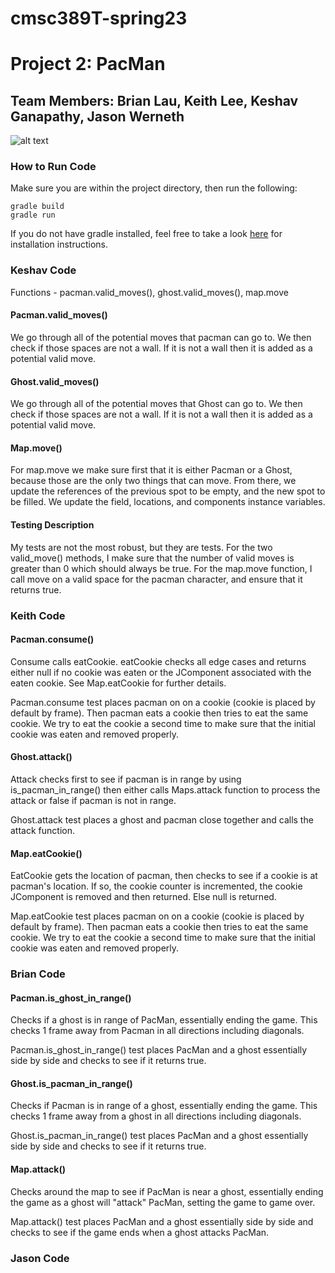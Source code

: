 # cmsc389T-spring23
# Project 2: PacMan
## Team Members: Brian Lau, Keith Lee, Keshav Ganapathy, Jason Werneth

![alt text](https://github.com/cmsc389T-spring23/Team10/blob/main/Projects/P2/documentation/PacMan%20Game%20Over.png?raw=true)

### How to Run Code
Make sure you are within the project directory, then run the following: 
```
gradle build
gradle run
```
If you do not have gradle installed, feel free to take a look <a href="https://gradle.org/install/">here</a> for installation instructions.

### Keshav Code
Functions - pacman.valid_moves(), ghost.valid_moves(), map.move

#### <b>Pacman.valid_moves()</b>
We go through all of the potential moves that pacman can go to. We then check if those spaces are not a wall. If it is not a wall then it is added as a potential valid move.

#### <b>Ghost.valid_moves()</b>
We go through all of the potential moves that Ghost can go to. We then check if those spaces are not a wall. If it is not a wall then it is added as a potential valid move.

#### <b>Map.move()</b>
For map.move we make sure first that it is either Pacman or a Ghost, because those are the only two things that can move. From there, we update the references of the previous spot to be empty, and the new spot to be filled. We update the field, locations, and components instance variables.

#### Testing Description
My tests are not the most robust, but they are tests. For the two valid_move() methods, I make sure that the number of valid moves is greater than 0 which should always be true. For the map.move function, I call move on a valid space for the pacman character, and ensure that it returns true.


### Keith Code
#### <b>Pacman.consume()</b>
Consume calls eatCookie. eatCookie checks all edge cases and returns either null if no cookie was eaten or the JComponent associated with the eaten cookie. See Map.eatCookie for further details.

Pacman.consume test places pacman on on a cookie (cookie is placed by default by frame). Then pacman eats a cookie then tries to eat the same cookie. We try to eat the cookie a second time to make sure that the initial cookie was eaten and removed properly.

#### <b>Ghost.attack()</b>
Attack checks first to see if pacman is in range by using is_pacman_in_range() then either calls Maps.attack function to process the attack or false if pacman is not in range.

Ghost.attack test places a ghost and pacman close together and calls the attack function.

#### <b>Map.eatCookie()</b>
EatCookie gets the location of pacman, then checks to see if a cookie is at pacman's location. If so, the cookie counter is incremented, the cookie JComponent is removed and then returned. Else null is returned. 

Map.eatCookie test places pacman on on a cookie (cookie is placed by default by frame). Then pacman eats a cookie then tries to eat the same cookie. We try to eat the cookie a second time to make sure that the initial cookie was eaten and removed properly.

### Brian Code
#### <b>Pacman.is_ghost_in_range()</b>
Checks if a ghost is in range of PacMan, essentially ending the game. This checks 1 frame away from Pacman in all directions
including diagonals.

Pacman.is_ghost_in_range() test places PacMan and a ghost essentially side by side and checks to see if it returns true.

#### <b>Ghost.is_pacman_in_range()</b>
Checks if Pacman is in range of a ghost, essentially ending the game. This checks 1 frame away from a ghost in all directions
including diagonals.

Ghost.is_pacman_in_range() test places PacMan and a ghost essentially side by side and checks to see if it returns true.

#### <b>Map.attack()</b>
Checks around the map to see if PacMan is near a ghost, essentially ending the game as a ghost will "attack" PacMan, setting the game to 
game over.

Map.attack() test places PacMan and a ghost essentially side by side and checks to see if the game ends when a ghost attacks PacMan.

### Jason Code

